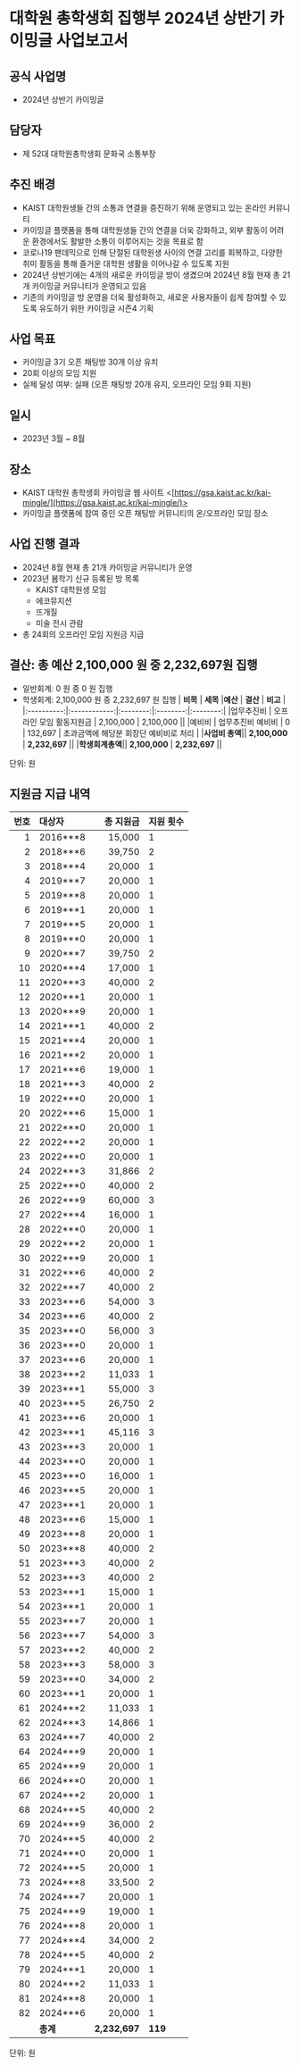 
대학원 총학생회 집행부 2024년 상반기 카이밍글 사업보고서
===

## 공식 사업명
-   2024년 상반기 카이밍글
    

## 담당자
-   제 52대 대학원총학생회 문화국 소통부장
    

## 추진 배경
-   KAIST 대학원생들 간의 소통과 연결을 증진하기 위해 운영되고 있는 온라인 커뮤니티    
-   카이밍글 플랫폼을 통해 대학원생들 간의 연결을 더욱 강화하고, 외부 활동이 어려운 환경에서도 활발한 소통이 이루어지는 것을 목표로 함
-   코로나19 팬데믹으로 인해 단절된 대학원생 사이의 연결 고리를 회복하고, 다양한 취미 활동을 통해 즐거운 대학원 생활을 이어나갈 수 있도록 지원
-   2024년 상반기에는 4개의 새로운 카이밍글 방이 생겼으며 2024년 8월 현재 총 21개 카이밍글 커뮤니티가 운영되고 있음
-   기존의 카이밍글 방 운영을 더욱 활성화하고, 새로운 사용자들이 쉽게 참여할 수 있도록 유도하기 위한 카이밍글 시즌4 기획    

## 사업 목표
- 카이밍글 3기 오픈 채팅방 30개 이상 유치
- 20회 이상의 모임 지원
- 실제 달성 여부: 실패 (오픈 채팅방 20개 유지, 오프라인 모임 9회 지원)
    

## 일시
-   2023년 3월 ~ 8월
    

## 장소
-   KAIST 대학원 총학생회 카이밍글 웹 사이트 <[https://gsa.kaist.ac.kr/kai-mingle/](https://gsa.kaist.ac.kr/kai-mingle/)>
-   카이밍글 플랫폼에 참여 중인 오픈 채팅방 커뮤니티의 온/오프라인 모임 장소

    

## 사업 진행 결과
-   2024년 8월 현재 총 21개 카이밍글 커뮤니티가 운영
-   2023년 봄학기 신규 등록된 방 목록
	-   KAIST 대학원생 모임
    -   에코뮤지션
    -   뜨개질
    -   미술 전시 관람
-   총 24회의 오프라인 모임 지원금 지급
    

## 결산: 총 예산 2,100,000 원 중 2,232,697원 집행
- 일반회계: 0 원 중 0 원 집행
- 학생회계: 2,100,000 원 중 2,232,697 원 집행
|  **비목** |   **세목**   |**예산** | **결산** | **비고** |
|:----------:|:------------:|:--------:|:--------:|:--------:|
|업무추진비 | 오프라인 모임 활동지원금 | 2,100,000 | 2,100,000 ||
|예비비 | 업무추진비 예비비 | 0 | 132,697 | 초과금액에 해당분 회장단 예비비로 처리 |
|**사업비 총액**|| **2,100,000** | **2,232,697** ||
|**학생회계총액**|| **2,100,000** | **2,232,697** ||

단위: 원

## 지원금 지급 내역
| **번호** | **대상자** | **총 지원금** | **지원 횟수** |
|--------:|:---------|--------:|:--------|
|1|2016***8|15,000|1|
|2|2018***6|39,750|2|
|3|2018***4|20,000|1|
|4|2019***7|20,000|1|
|5|2019***8|20,000|1|
|6|2019***1|20,000|1|
|7|2019***5|20,000|1|
|8|2019***0|20,000|1|
|9|2020***7|39,750|2|
|10|2020***4|17,000|1|
|11|2020***3|40,000|2|
|12|2020***1|20,000|1|
|13|2020***9|20,000|1|
|14|2021***1|40,000|2|
|15|2021***4|20,000|1|
|16|2021***2|20,000|1|
|17|2021***6|19,000|1|
|18|2021***3|40,000|2|
|19|2022***0|20,000|1|
|20|2022***6|15,000|1|
|21|2022***0|20,000|1|
|22|2022***2|20,000|1|
|23|2022***0|20,000|1|
|24|2022***3|31,866|2|
|25|2022***0|40,000|2|
|26|2022***9|60,000|3|
|27|2022***4|16,000|1|
|28|2022***0|20,000|1|
|29|2022***2|20,000|1|
|30|2022***9|20,000|1|
|31|2022***6|40,000|2|
|32|2022***7|40,000|2|
|33|2023***6|54,000|3|
|34|2023***6|40,000|2|
|35|2023***0|56,000|3|
|36|2023***0|20,000|1|
|37|2023***6|20,000|1|
|38|2023***2|11,033|1|
|39|2023***1|55,000|3|
|40|2023***5|26,750|2|
|41|2023***6|20,000|1|
|42|2023***1|45,116|3|
|43|2023***3|20,000|1|
|44|2023***0|20,000|1|
|45|2023***0|16,000|1|
|46|2023***5|20,000|1|
|47|2023***1|20,000|1|
|48|2023***6|15,000|1|
|49|2023***8|20,000|1|
|50|2023***8|40,000|2|
|51|2023***3|40,000|2|
|52|2023***3|40,000|2|
|53|2023***1|15,000|1|
|54|2023***1|20,000|1|
|55|2023***7|20,000|1|
|56|2023***7|54,000|3|
|57|2023***2|40,000|2|
|58|2023***3|58,000|3|
|59|2023***0|34,000|2|
|60|2023***1|20,000|1|
|61|2024***2|11,033|1|
|62|2024***3|14,866|1|
|63|2024***7|40,000|2|
|64|2024***9|20,000|1|
|65|2024***9|20,000|1|
|66|2024***0|20,000|1|
|67|2024***2|20,000|1|
|68|2024***5|40,000|2|
|69|2024***9|36,000|2|
|70|2024***5|40,000|2|
|71|2024***0|20,000|1|
|72|2024***5|20,000|1|
|73|2024***8|33,500|2|
|74|2024***7|20,000|1|
|75|2024***9|19,000|1|
|76|2024***8|20,000|1|
|77|2024***4|34,000|2|
|78|2024***5|40,000|2|
|79|2024***1|20,000|1|
|80|2024***2|11,033|1|
|81|2024***8|20,000|1|
|82|2024***6|20,000|1|
| |**총계**|**2,232,697**|**119**|

단위: 원
